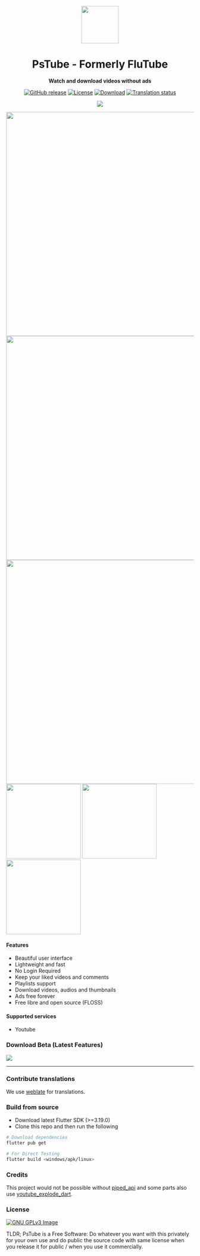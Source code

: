 <p align="center">
<img width="100" src="https://raw.githubusercontent.com/prateekmedia/pstube/main/assets/pstube.png">
</p>
<h1 align="center">PsTube - Formerly FluTube</h1>
<p align="center"><b>Watch and download videos without ads</b></p>
<p align="center">
<a href="https://github.com/prateekmedia/pstube/releases"><img alt="GitHub release" src="https://img.shields.io/github/v/release/prateekmedia/pstube"/></a> <a href="LICENSE"><img alt="License" src="https://img.shields.io/github/license/prateekmedia/pstube?color=blue"/></a> <a href="#direct-app-download"><img alt="Download" src="https://img.shields.io/badge/Download-git-blue"/></a> <a href="https://hosted.weblate.org/engage/pstube/"><img src="https://hosted.weblate.org/widgets/pstube/-/app/svg-badge.svg" alt="Translation status" /></a>
</p>
<p align="center">
<a href="https://github.com/prateekmedia/pstube/releases/latest/"><img align="center" src="https://img.shields.io/badge/Download Stable Version-15B?style=for-the-badge&logo=Github"/></a>

</p>

<img src="https://github.com/prateekmedia/pstube/blob/main/assets/screenshots/home-desktop.jpg?raw=true" width="600"/> <img src="https://github.com/prateekmedia/pstube/blob/main/assets/screenshots/search-desktop.jpg?raw=true" width="600"/> <img src="https://github.com/prateekmedia/pstube/blob/main/assets/screenshots/video-desktop.jpg?raw=true" width="600"/> <img src="https://github.com/prateekmedia/pstube/blob/main/fastlane/metadata/android/en-US/images/phoneScreenshots/1.jpg?raw=true" width="200"/> <img src="https://github.com/prateekmedia/pstube/blob/main/fastlane/metadata/android/en-US/images/phoneScreenshots/2.jpg?raw=true" width="200"/> <img src="https://github.com/prateekmedia/pstube/blob/main/fastlane/metadata/android/en-US/images/phoneScreenshots/3.jpg?raw=true" width="200"/> 

<h4>Features</h4>
<ul>
    <li>Beautiful user interface</li>
    <li>Lightweight and fast</li>
    <li>No Login Required</li>
    <li>Keep your liked videos and comments</li>
    <li>Playlists support</li>
    <li>Download videos, audios and thumbnails</li>
    <li>Ads free forever</li>
    <li>Free libre and open source (FLOSS)</li>
</ul>

<h4>Supported services</h4>
<ul>
    <li>Youtube</li>
</ul>

### Download Beta (Latest Features)

<a href="https://github.com/prateekmedia/pstube/releases?q=prerelease%3Atrue"><img src="https://img.shields.io/badge/Download beta version-B51?style=for-the-badge&logo=Github"/></a>

---

### Contribute translations

We use [weblate](https://hosted.weblate.org/projects/pstube/) for translations.

### Build from source

- Download latest Flutter SDK (>=3.19.0)
- Clone this repo and then run the following

```bash
# Download dependencies
flutter pub get

# For Direct Testing
flutter build <windows/apk/linux>
```

### Credits

This project would not be possible without [piped_api](https://github.com/TeamPiped/Piped) and some parts also use [youtube_explode_dart](https://github.com/Hexer10/youtube_explode_dart).

### License

[![GNU GPLv3 Image](https://www.gnu.org/graphics/gplv3-127x51.png)](https://www.gnu.org/licenses/gpl-3.0.en.html)

TLDR;
PsTube is a Free Software: Do whatever you want with this privately for your own use and do public the source code with same license when you release it for public / when you use it commercially.

